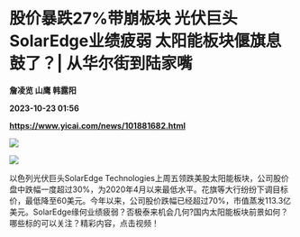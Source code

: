 # 股价暴跌27%带崩板块 光伏巨头SolarEdge业绩疲弱 太阳能板块偃旗息鼓了？| 从华尔街到陆家嘴
**詹凌览 山鹰 韩露阳**

**2023-10-23 01:56**

**https://www.yicai.com/news/101881682.html**

![](https://imgcdn.yicai.com/uppics/slides/2023/10/457479c5c32b4148276c3adae4912e23.jpg)

![](https://imgcdn.yicai.com/uppics/images/2023/10/cef3eb818a41d883508e3cc1df0299fe.jpg)

以色列光伏巨头SolarEdge Technologies上周五领跌美股太阳能板块，公司股价盘中跌幅一度超过30%，为2020年4月以来最低水平。花旗等大行纷纷下调目标价，最低降至60美元。今年以来，公司股价跌幅已经超过70%，市值蒸发113.3亿美元。SolarEdge缘何业绩疲弱？否极泰来机会几何?国内太阳能板块前景如何？哪些标的可以关注？精彩内容，点击视频！